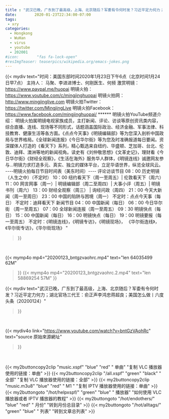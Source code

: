 ```yaml
---
title : "武汉已晚，广东到了最高级，上海、北京随后？军委有令何时发？习近平定力何力；湖北官场三代王：俞正声李鸿忠蒋超良；美国怎么做丨六度头条（20200124）"
date:        2020-01-23T22:34:00-07:00
tags:
 - xry
categories:
  - Hongkong
  - WuHan
  - virus
  - youtube
  - 202001
#icon:        "fas fa-lock-open"
#resImgTeaser: teaserpics/wikipedia.org/emacs-jokes.png
---
```


{{< mydiv text="时间：美国东部时间2020年1月23日下午6点（北京时间1月24日早7点）  主持人： 马聚、李进进博士、何刚医生、何频   激赏明镜：https://www.paypal.me/huopai 明镜火拍：https://www.youtube.com/c/mingjinghuopai 明镜火拍网：http://www.mingjinglive.com 明镜火拍Twitter：https://twitter.com/MingjingLive 明镜火拍Facebook：https://www.facebook.com/mingjinghuopai/  ****** 明镜火拍YouTube频道介绍：  明镜火拍属明镜电视家族成员，主打新闻、评论、访谈等原创资讯类内容，综合直播、连线、现场等不同形式，话题涵盖国际政治、经济金融、军事法律、科技教育、健康生活等各方面。《点点今天事》《明镜编辑部》等为您深入剖析中国政局与世界格局。《全球新闻连报》《今日华尔街》等为您及时准确报道每日要闻。资深媒体人打造的《看天下》系列，精心甄选来自纽约、华盛顿、芝加哥、台北、伦敦、迪拜、澳洲等地的新闻视角。读史有《刘仲敬思想》《文革史记》，理财看《今日华尔街》《财经全观察》，《生活在海外》服务华人群体，《明镜连线》诚邀网友参与…明镜力求打造多元、真实、独立的媒体平台，立足华语世界，纵览全球风云。  ----明镜火拍每日节目时间表（美东时间）----  评论访谈节目  08：00 历史明镜（人生之中）（不定时） 10：00 纽约看天下（周一至周五）| 伦敦看天下（周六） 11：00 网言网事（周一）| 明镜编辑部（周二至周四）| 大事小评（周五）| 明镜书刊（周六） 13：00 财经全观察（周三） | 询经问政（周四） 21：00 今天大新闻（周一至周日） 23：00 中国的陷阱与困境（周一） 不定时：点点今天事（每日） 不定时：迪拜看天下  新闻节目  04：00 中国新闻（每日） 06：00 今日华尔街 （周一至周五） 07：00 全球新闻连报（周一至周五） 09：30 明镜快点（每日） 15：00 中国新闻（每日） 16：00 明镜快点（每日） 19：00 明镜要报（每一至周五） 不定时：《明镜连线》，《明镜专访》，《明镜现场》， 《华尔街连线》，《华尔街专访》，《华尔街现场》 "
>}}
<br>


{{< mymp4o mp4="20200123_bntgzvaohrc.mp4"
text="len 64035499    62M"
>}}
{{< mymp4o mp4="20200123_bntgzvaohrc.2.mp4"
text="len 58869254    57M"
>}}


{{< mydiv text="武汉已晚，广东到了最高级，上海、北京随后？军委有令何时发？习近平定力何力；湖北官场三代王：俞正声李鸿忠蒋超良；美国怎么做丨六度头条（20200124）"
>}}
<br>

{{< mydiv4o link="https://www.youtube.com/watch?v=bntGzVAohRc"
text="source 原始來源網址"
>}}


<br>

{{< my2buttoncopy2clip "music.xspf"        "blue"   "red"    " 单曲"  "复制 VLC 播放器使用的链接：单曲" >}} {{< my2buttoncopy2clip "/all.xspf"         "green"  "black"  " 全部"  "复制 VLC 播放器使用的链接：全部" >}} {{< my2buttoncopy2clip "music.m3u8"        "blue"   "red"    " M1 "    "复制 IPTV 播放器使用的链接：单曲" >}} {{< my2buttongoto      "/hot/helpxspf/"    "green"  "blue"   " 播放器" "如何使用 VLC 播放器或者 IPTV 播放器的教程" >}} {{< my2buttongoto      "/hot/endothers/"   "blue"   "red"    " 月份"   "转到月份总目录" >}} {{< my2buttongoto      "/hot/alltags/"     "green"  "blue"   " 列表"   "转到文章总列表" >}} 
